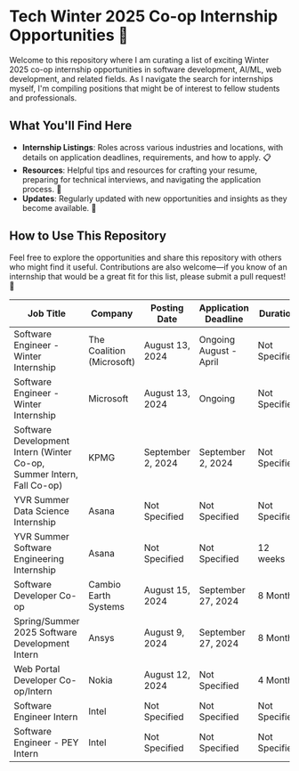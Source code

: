 # Tech Winter 2025 Co-op Internship Opportunities 🌟

Welcome to this repository where I am curating a list of exciting Winter 2025 co-op internship opportunities in software development, AI/ML, web development, and related fields. As I navigate the search for internships myself, I'm compiling positions that might be of interest to fellow students and professionals.

## What You'll Find Here

- **Internship Listings**: Roles across various industries and locations, with details on application deadlines, requirements, and how to apply. 📋
- **Resources**: Helpful tips and resources for crafting your resume, preparing for technical interviews, and navigating the application process. 📝
- **Updates**: Regularly updated with new opportunities and insights as they become available. 🔄

## How to Use This Repository

Feel free to explore the opportunities and share this repository with others who might find it useful. Contributions are also welcome—if you know of an internship that would be a great fit for this list, please submit a pull request! 🤝

| **Job Title**                                                         | **Company**               | **Posting Date**  | **Application Deadline** | **Duration**  | **Application Link**                                                                                                                                                                              |
| --------------------------------------------------------------------- | ------------------------- | ----------------- | ------------------------ | ------------- | ------------------------------------------------------------------------------------------------------------------------------------------------------------------------------------------------- |
| Software Engineer - Winter Internship                                 | The Coalition (Microsoft) | August 13, 2024   | Ongoing August - April   | Not Specified | [Apply Here](https://jobs.careers.microsoft.com/global/en/job/1750384/Software-Engineer---The-Coalition-Winter-Internship-Opportunities)                                                          |
| Software Engineer - Winter Internship                                 | Microsoft                 | August 13, 2024   | Ongoing                  | Not Specified | [Apply Here](https://jobs.careers.microsoft.com/global/en/job/1750386/Software-Engineer%3A-Internship-Opportunities%2C-Vancouver%2C-BC)                                                           |
| Software Development Intern (Winter Co-op, Summer Intern, Fall Co-op) | KPMG                      | September 2, 2024 | September 2, 2024        | Not Specified | [Apply Here](https://careers.kpmg.ca/jobs/24805)                                                                                                                                                  |
| YVR Summer Data Science Internship                                    | Asana                     | Not Specified     | Not Specified            | Not Specified | [Apply Here](https://asana.com/jobs/apply/6151419)                                                                                                                                                |
| YVR Summer Software Engineering Internship                            | Asana                     | Not Specified     | Not Specified            | 12 weeks      | [Apply Here](https://asana.com/jobs/apply/6151401)                                                                                                                                                |
| Software Developer Co-op                                              | Cambio Earth Systems      | August 15, 2024   | September 27, 2024       | 8 Months      | [Apply Here](https://bgcengineering.bamboohr.com/careers/360)                                                                                                                                     |
| Spring/Summer 2025 Software Development Intern                        | Ansys                     | August 9, 2024    | September 27, 2024       | 8 Months      | [Apply Here](https://careers.ansys.com/job/Waterloo-SpringSummer-2025-Software-Development-Intern-%28Mechanical-or-Aerospace-BS%29-ON-N2J4G8/1178501500/?utm_source=LINKEDIN&utm_medium=referrer) |
| Web Portal Developer Co-op/Intern                                     | Nokia                     | August 12, 2024   | Not Specified            | 4 Months      | [Apply Here](https://fa-evmr-saasfaprod1.fa.ocs.oraclecloud.com/hcmUI/CandidateExperience/en/sites/CX_1/job/9923)                                                                                 |
| Software Engineer Intern                                              | Intel                     | Not Specified     | Not Specified            | Not Specified | [Apply Here](https://jobs.intel.com/en/job/toronto/software-engineer-intern/41147/68663864240)                                                                                                    |
| Software Engineer - PEY Intern                                        | Intel                     | Not Specified     | Not Specified            | Not Specified | [Apply Here](https://jobs.intel.com/en/job/toronto/software-engineer-pey-intern/41147/68663859792)                                                                                                |
